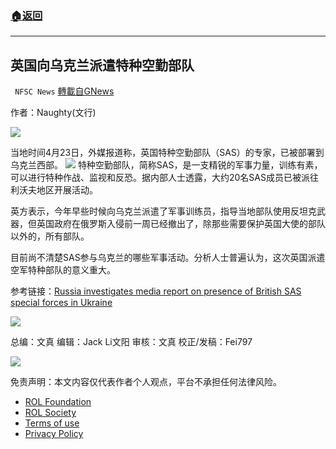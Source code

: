 ###  [:house:返回](README.md)
---


## 英国向乌克兰派遣特种空勤部队
` NFSC News` [轉載自GNews](https://gnews.org/zh-hans/2412794/)

作者：Naughty(文行)
 
![](https://assets.gnews.org/wp-content/uploads/2022/04/Screen-Shot-2022-04-23-at-7.21.17-PM-1.png)
 
当地时间4月23日，外媒报道称，英国特种空勤部队（SAS）的专家，已被部署到乌克兰西部。
 ![](https://assets.gnews.org/wp-content/uploads/2022/04/8-58.jpg) 
特种空勤部队，简称SAS，是一支精锐的军事力量，训练有素，可以进行特种作战、监视和反恐。据内部人士透露，大约20名SAS成员已被派往利沃夫地区开展活动。
 
英方表示，今年早些时候向乌克兰派遣了军事训练员，指导当地部队使用反坦克武器，但英国政府在俄罗斯入侵前一周已经撤出了，除那些需要保护英国大使的部队以外的，所有部队。
 
目前尚不清楚SAS参与乌克兰的哪些军事活动。分析人士普遍认为，这次英国派遣空军特种部队的意义重大。
 
参考链接：[Russia investigates media report on presence of British SAS special forces in Ukraine](https://www.reuters.com/world/russia-investigates-media-report-presence-british-sas-special-forces-ukraine-2022-04-23/)
 
![](https://assets.gnews.org/wp-content/uploads/2022/04/4-2-1.jpg)
 
总编：文真
编辑：Jack Li文阳
审核：文真
校正/发稿：Fei797
 
![](https://assets.gnews.org/wp-content/uploads/2022/04/Screen-Shot-2022-04-23-at-7.21.17-PM.png)

免责声明：本文内容仅代表作者个人观点，平台不承担任何法律风险。
  
- [ROL Foundation](https://rolfoundation.org/)
- [ROL Society](https://rolsociety.org/)
- [Terms of use](https://gnews.org/terms-of-use-3/)
- [Privacy Policy](https://gnews.org/privacy-policy/)
